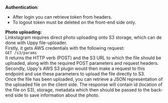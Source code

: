 **Authentication**:<br>
 - After login you can retrieve token from headers.<br>
 - To logout token must be deleted on the front-end side only.

**Photo uploading:**<br>
 Linkstagram requires direct photo uploading onto S3 storage, which
 can de done with Uppy file-uploader.
 <br> Firstly, it gets AWS credentials with the following request:
 <br>`GET /s3/params`
 <br> It returns the HTTP verb (POST) and the S3 URL to which the file
  should be uploaded, along with the required POST parameters and request headers.
 <br> Secondly, Uppy's AWS S3 plugin would then make a request to this endpoint and use these parameters to upload the
 file directly to S3.<br>
 Once the file has been uploaded, you can retrieve a JSON representation of the
 uploaded file on the client side. The response will contain id (location of the file on S3),
 storage, metadata which then should be passed to the back-end side to save information about the photo.